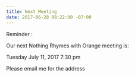 ```yaml
---
title: Next Meeting
date: 2017-06-28 08:22:00 -07:00
---
```


Reminder : 

Our next Nothing Rhymes with Orange meeting is:

Tuesday
July 11, 2017
7:30 pm



Please email me for the address